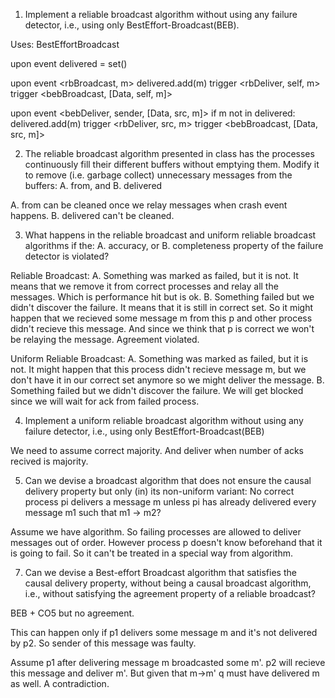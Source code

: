 1) Implement a reliable broadcast algorithm without using any failure detector, i.e., using only BestEffort-Broadcast(BEB).

Uses: BestEffortBroadcast <beb>

upon event <init>
  delivered = set()

upon event <rbBroadcast, m>
  delivered.add(m)
  trigger <rbDeliver, self, m>
  trigger <bebBroadcast, [Data, self, m]>

upon event <bebDeliver, sender, [Data, src, m]>
  if m not in delivered:
    delivered.add(m)
    trigger <rbDeliver, src, m>
    trigger <bebBroadcast, [Data, src, m]>


2) The reliable broadcast algorithm presented in class has the processes
continuously fill their different buffers without emptying them. Modify it to remove (i.e. garbage collect) unnecessary messages from the buffers:
A. from, and
B. delivered


A. from can be cleaned once we relay messages when crash event happens.
B. delivered can't be cleaned.


3) What happens in the reliable broadcast and uniform reliable broadcast algorithms
if the:
A. accuracy, or
B. completeness
property of the failure detector is violated?


Reliable Broadcast:
A. Something was marked as failed, but it is not. It means that we remove it from correct processes and relay all the messages. Which is performance hit but is ok.
B. Something failed but we didn't discover the failure. It means that it is still in correct set. So it might happen that we recieved some message m from this p and other process didn't recieve this message. And since we think that p is correct we won't be relaying the message. Agreement violated.


Uniform Reliable Broadcast:
A. Something was marked as failed, but it is not. It might happen that this process didn't recieve message m, but we don't have it in our correct set anymore so we might deliver the message.
B. Something failed but we didn't discover the failure. We will get blocked since we will wait for ack from failed process.




4) Implement a uniform reliable broadcast algorithm without using any failure
detector, i.e., using only BestEffort-Broadcast(BEB)

We need to assume correct majority. And deliver when number of acks recived is majority.



5) Can we devise a broadcast algorithm that does not ensure the causal delivery
property but only (in) its non-uniform variant:
No correct process pi delivers a message m unless pi has already delivered every
message m1 such that m1 → m2?

Assume we have algorithm. So failing processes are allowed to deliver messages out of order. However process p doesn't know beforehand that it is going to fail. So it can't be treated in a special way from algorithm.



7) Can we devise a Best-effort Broadcast algorithm that satisfies the causal delivery property, without being a causal broadcast algorithm, i.e., without satisfying the agreement property of a reliable broadcast?

BEB + CO5 but no agreement.

This can happen only if p1 delivers some message m and it's not delivered by p2.
So sender of this message was faulty.


Assume p1 after delivering message m broadcasted some m'. p2 will recieve this message and deliver m'. But given that m->m' q must have delivered m as well. A contradiction.


